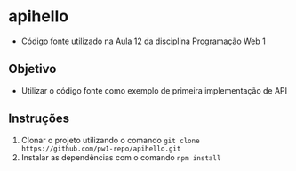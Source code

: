 # apihello

- Código fonte utilizado na Aula 12 da disciplina Programação Web 1

## Objetivo

- Utilizar o código fonte como exemplo de primeira implementação de API

## Instruções

1. Clonar o projeto utilizando o comando `git clone https://github.com/pw1-repo/apihello.git`
2. Instalar as dependências com o comando `npm install`
